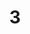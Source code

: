 ---
layout: painting
title: 3
image: /images/paintings/plywood/JRB Web 62-min.jpg
dimensions: 360mm x 1080mm
media: Sumi Ink and Acrylic on Plywood
group: Plywood
---